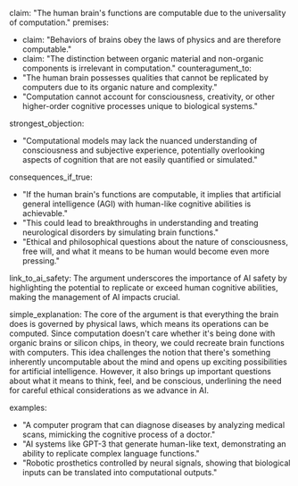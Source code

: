 claim: "The human brain's functions are computable due to the universality of computation."
premises:
  - claim: "Behaviors of brains obey the laws of physics and are therefore computable."
  - claim: "The distinction between organic material and non-organic components is irrelevant in computation."
counteragument_to:
  - "The human brain possesses qualities that cannot be replicated by computers due to its organic nature and complexity."
  - "Computation cannot account for consciousness, creativity, or other higher-order cognitive processes unique to biological systems."

strongest_objection:
  - "Computational models may lack the nuanced understanding of consciousness and subjective experience, potentially overlooking aspects of cognition that are not easily quantified or simulated."

consequences_if_true:
  - "If the human brain's functions are computable, it implies that artificial general intelligence (AGI) with human-like cognitive abilities is achievable."
  - "This could lead to breakthroughs in understanding and treating neurological disorders by simulating brain functions."
  - "Ethical and philosophical questions about the nature of consciousness, free will, and what it means to be human would become even more pressing."

link_to_ai_safety: The argument underscores the importance of AI safety by highlighting the potential to replicate or exceed human cognitive abilities, making the management of AI impacts crucial.

simple_explanation: The core of the argument is that everything the brain does is governed by physical laws, which means its operations can be computed. Since computation doesn't care whether it's being done with organic brains or silicon chips, in theory, we could recreate brain functions with computers. This idea challenges the notion that there's something inherently uncomputable about the mind and opens up exciting possibilities for artificial intelligence. However, it also brings up important questions about what it means to think, feel, and be conscious, underlining the need for careful ethical considerations as we advance in AI.

examples:
  - "A computer program that can diagnose diseases by analyzing medical scans, mimicking the cognitive process of a doctor."
  - "AI systems like GPT-3 that generate human-like text, demonstrating an ability to replicate complex language functions."
  - "Robotic prosthetics controlled by neural signals, showing that biological inputs can be translated into computational outputs."